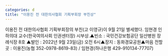 ```yaml
---
categories: d
title: "이용진 전 대한의사협회 기획부회장 부친상"
---
```

이용진 전 대한의사협회 기획부회장의 부친(고 이영규)이 9월 21일 별세했다. 임현경 인하의대 교수(한국여의사회 인권센터장) 시부상.▲빈소 : 국민건강보험공단 일산병원 장례식장 8호 ▲발인 : 2022년 9월 23일(금) 오전 6시▲장지 : 동화경묘공원▲마음 전할 곳 : 이용진(농협 352-0978-8619-83) / 임현경(하나은행 429-910134-77707)
